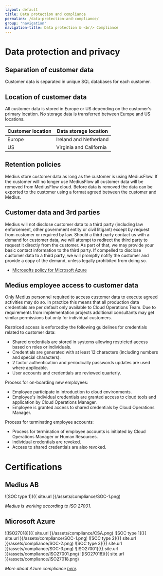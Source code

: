 ```yaml
---
layout: default
title: Data protection and compliance
permalink: /data-protection-and-compliance/
group: "navigation"
navigation-title: Data protection & <br/> Compliance
---
```


# Data protection and privacy

## Separation of customer data

Customer data is separated in unique SQL databases for each customer.

## Location of customer data

All customer data is stored in Europe or US depending on the customer's primary location. No storage data is transferred between Europe and US locations.

| Customer location    | Data storage location    |
|-------------|---------------|
| Europe | Ireland and Netherland |
| US | Virginia and California |

## Retention policies

Medius store customer data as long as the customer is using MediusFlow. If the customer will no longer use MediusFlow all customer data will be removed from MediusFlow cloud. Before data is removed the data can be exported to the customer using a format agreed between the customer and Medius.

## Customer data and 3rd parties
Medius will not disclose customer data to a third party (including law enforcement, other government entity or civil litigant) except by request from customer or required by law. Should a third party contact us with a demand for customer data, we will attempt to redirect the third party to request it directly from the customer. As part of that, we may provide your basic contact information to the third party. If compelled to disclose customer data to a third party, we will promptly notify the customer and provide a copy of the demand, unless legally prohibited from doing so.

- [Microsofts policy for Microsoft Azure](http://www.windowsazure.com/en-us/support/trust-center/faq/)

## Medius employee access to customer data 

Only Medius personnel required to access customer data to execute agreed activities may do so. In practice this means that all production data credentials are per default only available to Cloud Operations Team. Due to requirements from implementation projects additional consultants may get similar permissions but only for individual customers.

Restriced access is enforcedby the following guidelines for credentials related to customer data:

- Shared credentials are stored in systems allowing restricted access based on roles or individuals.
- Credentials are generated with at least 12 characters (including numbers and special characters).
- 2 factor authentication and periodically passwords updates are used where applicable.
- User accounts and credentials are reviewed quarterly.

Process for on-boarding new employees:

- Employee participate in introduction to cloud environments.
- Employee's individual credentials are granted access to cloud tools and application by Cloud Operations Manager.
- Employee is granted access to shared credentials by Cloud Operations Manager.

Process for terminating employee accounts:

- Process for termination of employee accounts is initiated by Cloud Operations Manager or Human Resources.
- Individual credentials are revoked.
- Access to shared credentials are also revoked. 

# Certifications

## Medius AB

![SOC type 1]({{ site.url }}/assets/compliance/SOC-1.png)

*Medius is working according to ISO 27001.*

## Microsoft Azure

![ISO27018]({{ site.url }}/assets/compliance/CSA.png)
![SOC type 1]({{ site.url }}/assets/compliance/SOC-1.png)
![SOC type 2]({{ site.url }}/assets/compliance/SOC-2.png)
![SOC type 3]({{ site.url }}/assets/compliance/SOC-3.png)
![ISO27001]({{ site.url }}/assets/compliance/ISO27001.png)
![ISO27018]({{ site.url }}/assets/compliance/ISO27018.png)

*More about Azure compliance [here](https://www.microsoft.com/en-us/trustcenter/Compliance).*